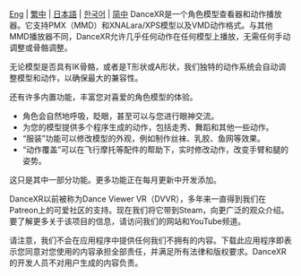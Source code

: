 [Eng](/dancexr/listing/steam) | [繁中](/tw/dancexr/listing/steam) | [日本語](/jp/dancexr/listing/steam) | [한국어](/kr/dancexr/listing/steam) | [简中](/zh/dancexr/listing/steam)
DanceXR是一个角色模型查看器和动作播放器。它支持PMX（MMD）和XNALara/XPS模型以及VMD动作格式。与其他MMD播放器不同，DanceXR允许几乎任何动作在任何模型上播放，无需任何手动调整或骨骼调整。

无论模型是否具有IK骨骼，或者是T形状或A形状，我们独特的动作系统会自动调整模型和动作，以确保最大的兼容性。

还有许多内置功能，丰富您对喜爱的角色模型的体验。
* 角色会自然地呼吸，眨眼，甚至可以与您进行眼神交流。
* 为您的模型提供多个程序生成的动作，包括走秀、舞蹈和其他一些动作。
* “服装”功能可以修改模型的外观，例如制作丝袜、乳胶、鱼网等效果。
* “动作覆盖”可以在飞行摩托等配件的帮助下，实时修改动作，改变手臂和腿的姿势。

这只是其中一部分功能。更多功能正在每月更新中开发添加。

DanceXR以前被称为Dance Viewer VR（DVVR），多年来一直得到我们在Patreon上的可爱社区的支持。现在我们将它带到Steam，向更广泛的观众介绍。要了解更多关于该项目的信息，请访问我们的网站和YouTube频道。

请注意，我们不会在应用程序中提供任何我们不拥有的内容。下载此应用程序即表示您同意对您使用的内容承担全部责任，并满足所有法律和版权要求。DanceXR的开发人员不对用户生成的内容负责。
